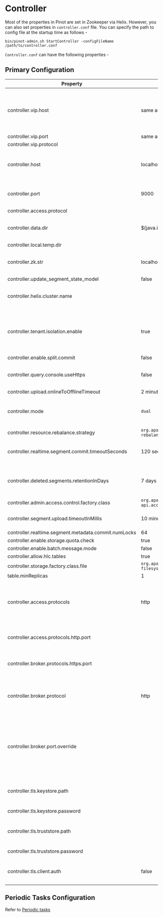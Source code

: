 # Controller

Most of the properties in Pinot are set in Zookeeper via Helix. However, you can also set properties in `controller.conf` file. You can specify the path to config file at the startup time as follows -

```
bin/pinot-admin.sh StartController -configFileName /path/to/controller.conf
```

`Controller.conf` can have the following properties -

## Primary Configuration

| Property                                             | Default                                                                  | Description                                                                              |
| ---------------------------------------------------- | ------------------------------------------------------------------------ | ---------------------------------------------------------------------------------------- |
| controller.vip.host                                  | same as `controller.host`                                                | The VIP hostname used to set the download URL for segments                               |
| controller.vip.port                                  | same as `controller.port`                                                |                                                                                          |
| controller.vip.protocol                              |                                                                          |                                                                                          |
| controller.host                                      | localhost                                                                | The ip of the host on which controller is running                                        |
| controller.port                                      | 9000                                                                     | The port on which controller should run                                                  |
| controller.access.protocol                           |                                                                          |                                                                                          |
| controller.data.dir                                  | ${java.io.tmpdir}/PinotController                                        | Directory to host segment data                                                           |
| controller.local.temp.dir                            |                                                                          |                                                                                          |
| controller.zk.str                                    | localhost:2181                                                           | zookeeper host:port string to connect                                                    |
| controller.update\_segment\_state\_model             | false                                                                    |                                                                                          |
| controller.helix.cluster.name                        |                                                                          | Pinot Cluster Name, required.                                                            |
| controller.tenant.isolation.enable                   | true                                                                     | Enable Tenant Isolation, default is single tenant cluste                                 |
| controller.enable.split.commit                       | false                                                                    |                                                                                          |
| controller.query.console.useHttps                    | false                                                                    | use https instead of http for cluster                                                    |
| controller.upload.onlineToOfflineTimeout             | 2 minutes                                                                |                                                                                          |
| controller.mode                                      | `dual`                                                                   | Should be one of `helix_only`, `pinot_only` or `dual`                                    |
| controller.resource.rebalance.strategy               | `org.apache.helix.controller. rebalancer.strategy.AutoRebalanceStrategy` |                                                                                          |
| controller.realtime.segment.commit.timeoutSeconds    | 120 seconds                                                              | request timeout for segment commit                                                       |
| controller.deleted.segments.retentionInDays          | 7 days                                                                   | duration for which to retain deleted segments                                            |
| controller.admin.access.control.factory.class        | `org.apache.pinot.controller. api.access.AllowAllAccessFactory`          |                                                                                          |
| controller.segment.upload.timeoutInMillis            | 10 minutes                                                               | timeout for upload of segments.                                                          |
| controller.realtime.segment.metadata.commit.numLocks | 64                                                                       |                                                                                          |
| controller.enable.storage.quota.check                | true                                                                     |                                                                                          |
| controller.enable.batch.message.mode                 | false                                                                    |                                                                                          |
| controller.allow.hlc.tables                          | true                                                                     |                                                                                          |
| controller.storage.factory.class.file                | `org.apache.pinot.spi. filesystem.LocalPinotFS`                          |                                                                                          |
| table.minReplicas                                    | 1                                                                        |                                                                                          |
| controller.access.protocols                          | http                                                                     | Ingress protocols to access controller (http or https or http,https)                     |
| controller.access.protocols.http.port                |                                                                          | Port to access controller via http                                                       |
| controller.broker.protocols.https.port               |                                                                          | Port to access controller via https                                                      |
| controller.broker.protocol                           | http                                                                     | protocol for forwarding query requests (http or https)                                   |
| controller.broker.port.override                      |                                                                          | override for broker port when forwarding query requests (use in multi-ingress scenarios) |
| controller.tls.keystore.path                         |                                                                          | Path to controller TLS keystore                                                          |
| controller.tls.keystore.password                     |                                                                          | keystore password                                                                        |
| controller.tls.truststore.path                       |                                                                          | Path to controller TLS truststore                                                        |
| controller.tls.truststore.password                   |                                                                          | truststore password                                                                      |
| controller.tls.client.auth                           | false                                                                    | toggle for requiring TLS client auth                                                     |

## Periodic Tasks Configuration

Refer to [Periodic tasks](../basics/components/controller.md#controller-periodic-tasks)
